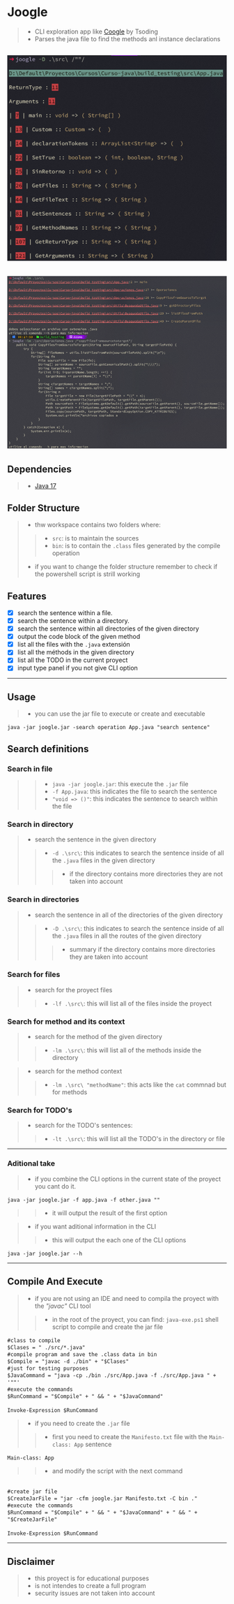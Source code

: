 # Joogle
>- CLI exploration app like [Coogle](https://www.youtube.com/watch?v=wK1HjnwDQng&t=1s) by Tsoding
>- Parses the java file to find the methods anl instance declarations

![expected output](./docs/expected_output.png)
-------
![expected output_lm](./docs/expected_output_lm.png)
------

## Dependencies 
>- [Java 17](https://www.oracle.com/es/java/technologies/downloads/#jdk17-windows)

## Folder Structure
>- thw workspace contains two folders where:
>>- `src`: is to maintain the sources
>>- `bin`: is to contain the `.class` files generated by the compile operation
>- if you want to change the folder structure remember to check if the powershell script is strill working

## Features
- [x] search the sentence within a file.
- [x] search the sentence within a directory.
- [x] search the sentence within all directories of the given directory
- [x] output the code block of the given method
- [x] list all the files with the `.java` extensión
- [x] list all the méthods in the given directory
- [x] list all the TODO in the current proyect
- [x] input type panel if you not give CLI option

-----

## Usage
>- you can use the jar file to execute or create and executable
```shell
java -jar joogle.jar -search operation App.java "search sentence"
```

## Search definitions

### Search in file
>>- `java -jar joogle.jar`: this execute the `.jar` file
>>- `-f App.java`: this indicates the file to search the sentence
>>- `"void => ()"`: this indicates the sentence to search within the file

### Search in directory
>- search the sentence in the given directory
>>- `-d .\src\`: this indicates to search the sentence inside of all the `.java` files in the given directory
>>>- if the directory contains more directories they are not taken into account

### Search in directories

>- search the sentence in all of the directories of the given directory
>>- `-D .\src\`: this indicates to search the sentence inside of all the `.java` files in all the routes of the given directory 
>>>- summary if the directory contains more directories they are taken into account

### Search for files

>- search for the proyect files
>>- `-lf .\src\`: this will list all of the files inside the proyect

### Search for method and its context

>- search for the method of the given directory
>>- `-lm .\src\`: this will list all of the methods inside the directory

>- search for the method context
>>- `-lm .\src\ "methodName"`: this acts like the `cat` commnad but for methods

### Search for TODO's

>- search for the TODO's sentences:
>>- `-lt .\src\`: this will list all the TODO's in the directory or file

------
### Aditional take
>- if you combine the CLI options in the current state of the proyect you cant do it.
```shell
java -jar joogle.jar -f app.java -f other.java ""
```
>>- it will output the result of the first option

>- if you want aditional information in the CLI
>>- this will output the each one of the CLI options
```shell
java -jar joogle.jar --h
```

---------

## Compile And Execute

>- if you are not using an IDE and need to compila the proyect with the *"javac"* CLI tool
>>- in the root of the proyect, you can find: `java-exe.ps1` shell script to compile and create the jar file

```shell
#class to compile
$Clases = " ./src/*.java"
#compile program and save the .class data in bin
$Compile = "javac -d ./bin" + "$Clases"
#just for testing purposes
$JavaCommand = "java -cp ./bin ./src/App.java -f ./src/App.java " + '""'
#execute the commands
$RunCommand = "$Compile" + " && " + "$JavaCommand"

Invoke-Expression $RunCommand
```
>- if you need to create the `.jar` file
>>- first you need to create the `Manifesto.txt` file with the `Main-class: App` sentence
```txt
Main-class: App
```
>>- and modify the script with the next command
```shell

#create jar file
$CreateJarFile = "jar -cfm joogle.jar Manifesto.txt -C bin ."
#execute the commands
$RunCommand = "$Compile" + " && " + "$JavaCommand" + " && " + "$CreateJarFile"

Invoke-Expression $RunCommand
```

---------

## Disclaimer
>- this proyect is for educational purposes
>- is not intendes to create a full program
>- security issues are not taken into account
